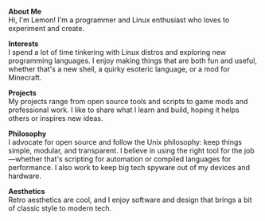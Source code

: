 **About Me**  
Hi, I'm Lemon! I'm a programmer and Linux enthusiast who loves to experiment and create.

**Interests**  
I spend a lot of time tinkering with Linux distros and exploring new programming languages. I enjoy making things that are both fun and useful, whether that's a new shell, a quirky esoteric language, or a mod for Minecraft.

**Projects**  
My projects range from open source tools and scripts to game mods and professional work. I like to share what I learn and build, hoping it helps others or inspires new ideas.

**Philosophy**  
I advocate for open source and follow the Unix philosophy: keep things simple, modular, and transparent. I believe in using the right tool for the job—whether that's scripting for automation or compiled languages for performance. I also work to keep big tech spyware out of my devices and hardware.

**Aesthetics**  
Retro aesthetics are cool, and I enjoy software and design that brings a bit of classic style to modern tech.
